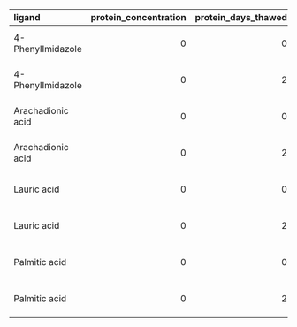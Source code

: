 | ligand            |   protein_concentration |   protein_days_thawed | plate_type                  |     km |   vmax |   rsq |   km_std |   vmax_std |   rsq_std |
|:------------------|------------------------:|----------------------:|:----------------------------|-------:|-------:|------:|---------:|-----------:|----------:|
| 4-PhenylImidazole |                       0 |                     0 | Thermo Polystyrene (262160) |   1.42 |   0    | -0.55 |     2.83 |       0    |      0.33 |
| 4-PhenylImidazole |                       0 |                     2 | Thermo Polystyrene (262160) |   4.44 |   0    | -0.33 |     3.84 |       0    |      0.21 |
| Arachadionic acid |                       0 |                     0 | Thermo Polystyrene (262160) |  18.12 |   0.02 | -1.58 |    18    |       0.02 |      1.05 |
| Arachadionic acid |                       0 |                     2 | Thermo Polystyrene (262160) |  20.97 |   0.03 | -1.96 |    12.07 |       0.02 |      1    |
| Lauric acid       |                       0 |                     0 | Thermo Polystyrene (262160) | 163.36 |   0.03 | -2.28 |   226.13 |       0.01 |      0.25 |
| Lauric acid       |                       0 |                     2 | Thermo Polystyrene (262160) | 171.06 |   0.02 | -1.88 |   225.77 |       0.01 |      0.62 |
| Palmitic acid     |                       0 |                     0 | Thermo Polystyrene (262160) |  33.73 |   0.01 | -1.66 |    37.72 |       0    |      1.03 |
| Palmitic acid     |                       0 |                     2 | Thermo Polystyrene (262160) | 141.9  |   0.01 | -1.43 |   239.08 |       0.01 |      0.91 |